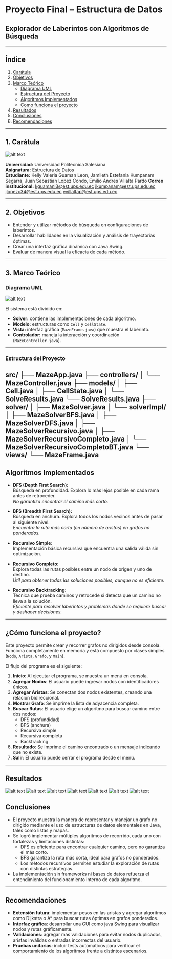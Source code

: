 #  Proyecto Final – Estructura de Datos  
## Explorador de Laberintos con Algoritmos de Búsqueda  
---
## Índice  

1. [Carátula](#1-carátula)  
2. [Objetivos](#2-objetivos)  
3. [Marco Teórico](#3-marco-teórico)  
   - [Diagrama UML](#diagrama-uml)  
   - [Estructura del Proyecto](#estructura-del-proyecto)  
   - [Algoritmos Implementados](#algoritmos-implementados) 
   - [Como funciona el proyecto](#como-funciona-el-proyecto) 
4. [Resultados](#4-resultados)  
5. [Conclusiones](#5-conclusiones)  
6. [Recomendaciones](#6-recomendaciones)  

---
## 1. Carátula
![alt text](image.png)

**Universidad:** Universidad Politecnica Salesiana  
**Asignatura:** Estructura de Datos  
**Estudiante:** Kelly Valeria Guaman Leon,
                Jamileth Estefania Kumpanam Segarra,
                Juan Sebastian Lopez Condo,
                Emilio Andres Villalta Pardo
**Correo institucional:** kguamanl3@est.ups.edu.ec
                          jkumpanam@est.ups.edu.ec
                          jlopezc34@est.ups.edu.ec
                          evillaltap@est.ups.edu.ec


---
## 2. Objetivos  
- Entender y utilizar métodos de búsqueda en configuraciones de laberintos.
- Desarrollar habilidades en la visualización y análisis de trayectorias óptimas. 
- Crear una interfaz gráfica dinámica con Java Swing.
- Evaluar de manera visual la eficacia de cada método.

---
## 3. Marco Teórico  

### Diagrama UML
![alt text](image-1.png)

El sistema está dividido en:
- **Solver:** contiene las implementaciones de cada algoritmo.
- **Modelo:** estructuras como `Cell` y `CellState`.
- **Vista:** interfaz gráfica (`MazeFrame.java`) que muestra el laberinto.
- **Controlador:** maneja la interacción y coordinación (`MazeController.java`).

---

### Estructura del Proyecto  

src/
├── MazeApp.java
├── controllers/
│   └── MazeController.java
├── models/
│   ├── Cell.java
│   ├── CellState.java
│   └── SolveResults.java
    └── SolveResults.java
├── solver/
│   ├── MazeSolver.java
│   └── solverImpl/
│       ├── MazeSolverBFS.java
│       ├── MazeSolverDFS.java
│       ├── MazeSolverRecursivo.java
│       ├── MazeSolverRecursivoCompleto.java
│       └── MazeSolverRecursivoCompletoBT.java
└── views/
    └── MazeFrame.java
---
##  Algoritmos Implementados

- **DFS (Depth First Search):**  
  Búsqueda en profundidad. Explora lo más lejos posible en cada rama antes de retroceder.  
  *No garantiza encontrar el camino más corto.*

- **BFS (Breadth First Search):**  
  Búsqueda en anchura. Explora todos los nodos vecinos antes de pasar al siguiente nivel.  
  *Encuentra la ruta más corta (en número de aristas) en grafos no ponderados.*

- **Recursivo Simple:**  
  Implementación básica recursiva que encuentra una salida válida sin optimización.

- **Recursivo Completo:**  
  Explora todas las rutas posibles entre un nodo de origen y uno de destino.  
  *Útil para obtener todas las soluciones posibles, aunque no es eficiente.*

- **Recursivo Backtracking:**  
  Técnica que prueba caminos y retrocede si detecta que un camino no lleva a la solución.  
  *Eficiente para resolver laberintos y problemas donde se requiere buscar y deshacer decisiones.*
---

## ¿Cómo funciona el proyecto?

Este proyecto permite crear y recorrer grafos no dirigidos desde consola. Funciona completamente en memoria y está compuesto por clases simples (`Nodo`, `Arista`, `Grafo`, y `Main`). 

El flujo del programa es el siguiente:

1. **Inicio**: Al ejecutar el programa, se muestra un menú en consola.
2. **Agregar Nodos**: El usuario puede ingresar nodos con identificadores únicos.
3. **Agregar Aristas**: Se conectan dos nodos existentes, creando una relación bidireccional.
4. **Mostrar Grafo**: Se imprime la lista de adyacencia completa.
5. **Buscar Rutas**: El usuario elige un algoritmo para buscar camino entre dos nodos:
   - DFS (profundidad)
   - BFS (anchura)
   - Recursiva simple
   - Recursiva completa
   - Backtracking
6. **Resultado**: Se imprime el camino encontrado o un mensaje indicando que no existe.
7. **Salir**: El usuario puede cerrar el programa desde el menú.
---
## Resultados
![alt text](image-2.png)
![alt text](image-3.png)
![alt text](image-4.png)
![alt text](image-5.png)
![alt text](image-6.png)
![alt text](image-7.png)
![alt text](image-8.png)

## Conclusiones

- El proyecto muestra la manera de representar y manejar un grafo no dirigido mediante el uso de estructuras de datos elementales   en Java, tales como listas y mapas.
- Se logró implementar múltiples algoritmos de recorrido, cada uno con fortalezas y limitaciones distintas:
  - DFS es eficiente para encontrar cualquier camino, pero no garantiza el más corto.
  - BFS garantiza la ruta más corta, ideal para grafos no ponderados.
  - Los métodos recursivos permiten estudiar la exploración de rutas con distintas estrategias.
- La implementación sin frameworks ni bases de datos refuerza el entendimiento del funcionamiento interno de cada algoritmo.

---
##  Recomendaciones

- **Extensión futura**: implementar pesos en las aristas y agregar algoritmos como Dijkstra o A* para buscar rutas óptimas en grafos ponderados.
- **Interfaz gráfica**: desarrollar una GUI como java Swing para visualizar nodos y rutas gráficamente.
- **Validaciones**: agregar más validaciones para evitar nodos duplicados, aristas inválidas o entradas incorrectas del usuario.
- **Pruebas unitarias**: incluir tests automáticos para verificar el comportamiento de los algoritmos frente a distintos escenarios.


